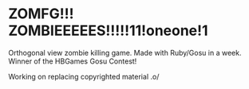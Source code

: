 # ZOMFG!!! ZOMBIEEEEES!!!!!11!oneone!1
Orthogonal view zombie killing game.
Made with Ruby/Gosu in a week.
Winner of the HBGames Gosu Contest!


Working on replacing copyrighted material .o/